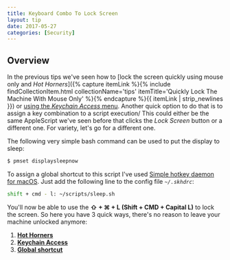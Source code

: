 ```yaml
---
title: Keyboard Combo To Lock Screen
layout: tip
date: 2017-05-27
categories: [Security]
---
```


## Overview
   In the previous tips we've seen how to [lock the screen quickly using mouse only and _Hot Horners_]({% capture itemLink %}{% include findCollectionItem.html collectionName='tips' itemTitle='Quickly Lock The Machine With Mouse Only' %}{% endcapture %}{{ itemLink | strip_newlines }}) or [using the _Keychain Access_ menu](http://craftware.xyz/tips/Keychain-status-menubar.html). Another quick option to do that is to assign a key combination to a script execution/ This could either be the same AppleScript we've seen before that clicks the _Lock Screen_ button or a different one. For variety, let's go for a different one.

The following very simple bash command can be used to put the display to sleep:
```bash
$ pmset displaysleepnow
```


To assign a global shortcut to this script I've used [Simple hotkey daemon for macOS](https://github.com/koekeishiya/skhd). Just add the following line to the config file _```~/.skhdrc```_:
```bash
shift + cmd - l: ~/scripts/sleep.sh
````

You'll now be able to use the **⇧ +  ⌘ + L (Shift + CMD + Capital L)** to lock the screen. So here you have 3 quick ways, there's no reason to leave your machine unlocked anymore:

1. [**Hot Horners**](http://craftware.xyz/tips/Lock-machine-gestures.html)
2. [**Keychain Access**](http://craftware.xyz/tips/Keychain-status-menubar.html)
3. [**Global shortcut**](http://craftware.xyz/tips/Automator-lock-screen.html)
